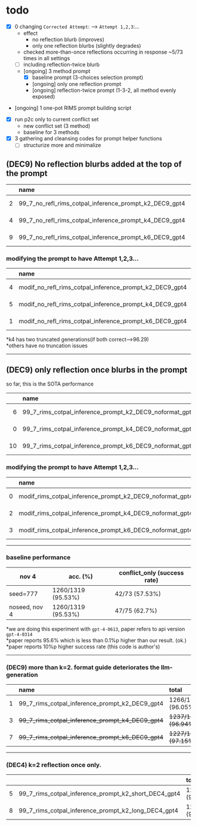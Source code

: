 # todo
- [x] 0 changing `Corrected Attempt`: --> `Attempt 1,2,3`:...
    - effect
        - no reflection blurb (improves)
        - only one reflection blurbs (slightly degrades)
    - checked more-than-once reflections occurring in response ~5/73 times in all settings
    - [ ] including reflection-twice blurb
    - [ongoing] 3 method prompt
        - [x] baseline prompt (3-choices selection prompt)
        - [ongoing] only one reflection prompt
        - [ongoing] reflection-twice prompt (1-3-2, all method evenly exposed)
- [ongoing] 1 one-pot RIMS prompt building script
- [x] run p2c only to current conflict set
    - new conflict set (3 method)
    - baseline for 3 methods
- [x] 3 gathering and cleansing codes for prompt helper functions  
    - [ ] structurize more and minimalize
## (DEC9) No reflection blurbs added at the top of the prompt
|    | name                                                    | total               | conflict_only   | reflect         | nonreflect      |   justfailed |
|---:|:--------------------------------------------------------|:--------------------|:----------------|:----------------|:----------------|-------------:|
|  2 | 99_7_no_refl_rims_cotpal_inference_prompt_k2_DEC9_gpt4  | 1264/1319 (95.83\%) | 46/73 (63.01\%) | 8/19 (42.11\%)  | 38/54 (70.37\%) |            0 |
|  4 | 99_7_no_refl_rims_cotpal_inference_prompt_k4_DEC9_gpt4  | 1265/1319 (95.91\%) | 47/73 (64.38\%) | 8/17 (47.06\%)  | 39/56 (69.64\%) |            0 |
|  9 | 99_7_no_refl_rims_cotpal_inference_prompt_k6_DEC9_gpt4  | 1260/1319 (95.53\%) | 42/73 (57.53\%) | 11/25 (44.00\%) | 31/48 (64.58\%) |            0 |

### modifying the prompt to have Attempt 1,2,3...
|    | name                                                     | total               | conflict_only   | reflect         | nonreflect      |   justfailed |
|---:|:---------------------------------------------------------|:--------------------|:----------------|:----------------|:----------------|-------------:|
|  4 | modif_no_refl_rims_cotpal_inference_prompt_k2_DEC9_gpt4  | 1268/1319 (96.13\%) | 50/73 (68.49\%) | 12/19 (63.16\%) | 38/54 (70.37\%) |            0 |
|  5 | modif_no_refl_rims_cotpal_inference_prompt_k4_DEC9_gpt4  | 1268/1319 (96.13\%) | 50/73 (68.49\%) | 13/19 (68.42\%) | 37/54 (68.52\%) |            0 |
|  1 | modif_no_refl_rims_cotpal_inference_prompt_k6_DEC9_gpt4  | 1265/1319 (95.91\%) | 47/73 (64.38\%) | 15/26 (57.69\%) | 32/47 (68.09\%) |            0 |

*k4 has two truncated generations(if both correct-->96.29)  
*others have no truncation issues

----

## (DEC9) only reflection once blurbs in the prompt
 so far, this is the SOTA performance 

|    | name                                                    | total               | conflict_only   | reflect         | nonreflect      |   justfailed |
|---:|:--------------------------------------------------------|:--------------------|:----------------|:----------------|:----------------|-------------:|
|  6 | 99_7_rims_cotpal_inference_prompt_k2_DEC9_noformat_gpt4 | **1270/1319 (96.29\%)** | 52/73 (71.23\%) | 19/30 (63.33\%) | 33/43 (76.74\%) |            0 |
|  0 | 99_7_rims_cotpal_inference_prompt_k4_DEC9_noformat_gpt4 | 1263/1319 (95.75\%) | 45/73 (61.64\%) | 6/15 (40.00\%)  | 39/58 (67.24\%) |            0 |
| 10 | 99_7_rims_cotpal_inference_prompt_k6_DEC9_noformat_gpt4 | 1265/1319 (95.91\%) | 47/73 (64.38\%) | 18/29 (62.07\%) | 29/44 (65.91\%) |            0 |

### modifying the prompt to have Attempt 1,2,3...
|    | name                                                     | total               | conflict_only   | reflect         | nonreflect      |   justfailed |
|---:|:---------------------------------------------------------|:--------------------|:----------------|:----------------|:----------------|-------------:|
|  0 | modif_rims_cotpal_inference_prompt_k2_DEC9_noformat_gpt4 | 1259/1319 (95.45\%) | 41/73 (56.16\%) | 16/36 (44.44\%) | 25/37 (67.57\%) |            0 |
|  2 | modif_rims_cotpal_inference_prompt_k4_DEC9_noformat_gpt4 | 1261/1319 (95.60\%) | 43/73 (58.90\%) | 11/21 (52.38\%) | 32/52 (61.54\%) |            0 |
|  3 | modif_rims_cotpal_inference_prompt_k6_DEC9_noformat_gpt4 | 1266/1319 (95.98\%) | 48/73 (65.75\%) | 15/26 (57.69\%) | 33/47 (70.21\%) |            0 |


----
### baseline performance 
|nov 4 | acc. (\%) | conflict_only (success rate) | 
|-|-|-|
|  seed=777 | 1260/1319 (95.53\%) | 42/73 (57.53\%) |
|  noseed, nov 4   | 1260/1319 (95.53\%) | 47/75 (62.7\%) | 

*we are doing this experiment with `gpt-4-0613`, paper refers to api version `gpt-4-0314`  
*paper reports 95.6\% which is less than 0.1\%p higher than our result. (ok.)
*paper reports 10\%p higher success rate (this code is author's)   

----

### (DEC9) more than k=2. format guide deteriorates the llm-generation

|    | name                                                    | total               | conflict_only   | reflect         | nonreflect      |   justfailed |
|---:|:--------------------------------------------------------|:--------------------|:----------------|:----------------|:----------------|-------------:|
|  1 | 99_7_rims_cotpal_inference_prompt_k2_DEC9_gpt4          | 1266/1318 (96.05\%) | 48/72 (66.67\%) | 11/23 (47.83\%) | 37/49 (75.51\%) |            1 |
|  3 | ~~99_7_rims_cotpal_inference_prompt_k4_DEC9_gpt4~~          | ~~1237/1276 (96.94\%)~~ | ~~19/30 (63.33\%)~~ | ~~6/10 (60.00\%)~~  | ~~13/20 (65.00\%)~~ |           43 |
|  7 | ~~99_7_rims_cotpal_inference_prompt_k6_DEC9_gpt4~~          | ~~1227/1263 (97.15\%)~~ | ~~9/17 (52.94\%)~~  | ~~4/7 (57.14\%)~~   | ~~5/10 (50.00\%)~~  |           56 |




----

### (DEC4) k=2 reflection once only. 

|    |                                                         | total               | conflict_only   | reflect         | nonreflect      |   justfailed |
|---:|:--------------------------------------------------------|:--------------------|:----------------|:----------------|:----------------|-------------:|
|  5 | 99_7_rims_cotpal_inference_prompt_k2_short_DEC4_gpt4    | 1261/1319 (95.60\%) | 43/73 (58.90\%) | 11/23 (47.83\%) | 32/50 (64.00\%) |            0 |
|  8 | 99_7_rims_cotpal_inference_prompt_k2_long_DEC4_gpt4     | 1264/1319 (95.83\%) | 46/73 (63.01\%) | 17/33 (51.52\%) | 29/40 (72.50\%) |            0 |



